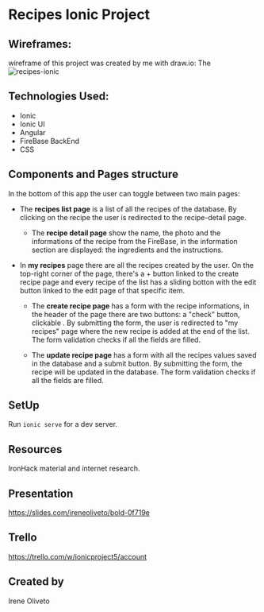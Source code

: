 # Recipes Ionic Project

## Wireframes:
 wireframe of this project was created by me with draw.io:
The![recipes-ionic](https://user-images.githubusercontent.com/106282460/209329035-abfab097-789a-4255-86f6-f9b51eb489e3.png)

## Technologies Used:
* Ionic
* Ionic UI
* Angular
* FireBase BackEnd
* CSS

## Components and Pages structure
In the bottom of this app the user can toggle between two main pages:

* The **recipes list page** is a list of all the recipes of the database. By clicking on the recipe the user is redirected to the recipe-detail page.

  * The **recipe detail page** show the name, the photo and the informations of the recipe from the FireBase, in the information section are displayed: the ingredients and the instructions. 

* In **my recipes** page there are all the recipes created by the user. On the top-right corner of the page, there's a + button linked to the create recipe page and every recipe of the list has a sliding botton with the edit button linked to the edit page of that specific item.

  * The **create recipe page** has a form with the recipe informations, in the header of the page there are two buttons: a "check" button, clickable . By submitting the form, the user is redirected to "my recipes" page where the new recipe is added at the end of the list. The form validation checks if all the fields are filled.

  * The **update recipe page** has a form with all the recipes values saved in the database and a submit button. By submitting the form, the recipe will be updated in the database. The form validation checks if all the fields are filled.

## SetUp
Run `ionic serve` for a dev server.

## Resources
IronHack material and internet research.

## Presentation
https://slides.com/ireneoliveto/bold-0f719e

## Trello
https://trello.com/w/ionicproject5/account

## Created by
Irene Oliveto
